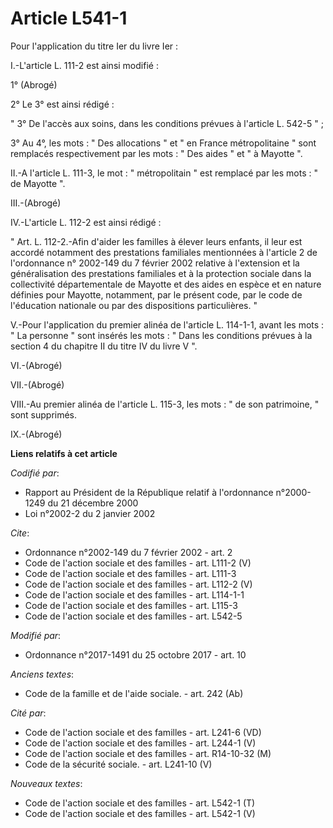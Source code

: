 # Article L541-1

Pour l'application du titre Ier du livre Ier : 

I.-L'article L. 111-2 est ainsi modifié : 

1° (Abrogé) 

2° Le 3° est ainsi rédigé : 

" 3° De l'accès aux soins, dans les conditions prévues à l'article L. 542-5 " ; 

3° Au 4°, les mots : " Des allocations " et " en France métropolitaine " sont remplacés respectivement par les mots : " Des
aides " et " à Mayotte ". 

II.-A l'article L. 111-3, le mot : " métropolitain " est remplacé par les mots : " de Mayotte ". 

III.-(Abrogé) 

IV.-L'article L. 112-2 est ainsi rédigé : 

" Art. L. 112-2.-Afin d'aider les familles à élever leurs enfants, il leur est accordé notamment des prestations familiales
mentionnées à l'article 2 de l'ordonnance n° 2002-149 du 7 février 2002 relative à l'extension et la généralisation des
prestations familiales et à la protection sociale dans la collectivité départementale de Mayotte et des aides en espèce et en
nature définies pour Mayotte, notamment, par le présent code, par le code de l'éducation nationale ou par des dispositions
particulières. " 

V.-Pour l'application du premier alinéa de l'article L. 114-1-1, avant les mots : " La personne " sont insérés les mots : "
Dans les conditions prévues à la section 4 du chapitre II du titre IV du livre V ". 

VI.-(Abrogé) 

VII.-(Abrogé) 

VIII.-Au premier alinéa de l'article L. 115-3, les mots : " de son patrimoine, " sont supprimés. 

IX.-(Abrogé)

**Liens relatifs à cet article**

_Codifié par_:

  - Rapport au Président de la République relatif à l'ordonnance n°2000-1249 du 21 décembre 2000
  - Loi n°2002-2 du 2 janvier 2002

_Cite_:

  - Ordonnance n°2002-149 du 7 février 2002 - art. 2
  - Code de l'action sociale et des familles - art. L111-2 (V)
  - Code de l'action sociale et des familles - art. L111-3
  - Code de l'action sociale et des familles - art. L112-2 (V)
  - Code de l'action sociale et des familles - art. L114-1-1
  - Code de l'action sociale et des familles - art. L115-3
  - Code de l'action sociale et des familles - art. L542-5

_Modifié par_:

  - Ordonnance n°2017-1491 du 25 octobre 2017 - art. 10

_Anciens textes_:

  - Code de la famille et de l'aide sociale. - art. 242 (Ab)

_Cité par_:

  - Code de l'action sociale et des familles - art. L241-6 (VD)
  - Code de l'action sociale et des familles - art. L244-1 (V)
  - Code de l'action sociale et des familles - art. R14-10-32 (M)
  - Code de la sécurité sociale. - art. L241-10 (V)

_Nouveaux textes_:

  - Code de l'action sociale et des familles - art. L542-1 (T)
  - Code de l'action sociale et des familles - art. L542-1 (V)
